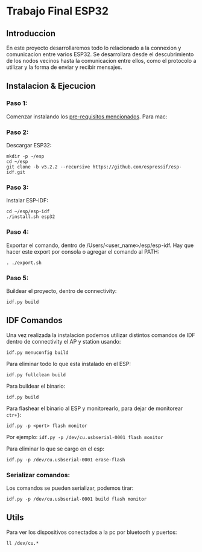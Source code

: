 # Trabajo Final ESP32

## Introduccion

En este proyecto desarrollaremos todo lo relacionado a la connexion y comunicacion entre varios ESP32. 
Se desarrollara desde el descubrimiento de los nodos vecinos hasta la comunicacion entre ellos, como el protocolo a utilizar y la forma de enviar y recibir mensajes.

## Instalacion & Ejecucion

### Paso 1:

Comenzar instalando los [pre-requisitos mencionados](https://docs.espressif.com/projects/esp-idf/en/stable/esp32/get-started/linux-macos-setup.html#get-started-prerequisites). Para mac:

### Paso 2:

Descargar ESP32:

```
mkdir -p ~/esp
cd ~/esp
git clone -b v5.2.2 --recursive https://github.com/espressif/esp-idf.git
```

### Paso 3:

Instalar ESP-IDF:

```
cd ~/esp/esp-idf
./install.sh esp32
```

### Paso 4:

Exportar el comando, dentro de /Users/<user_name>/esp/esp-idf. Hay que hacer este export por consola o agregar el comando al PATH:

```
. ./export.sh
```

### Paso 5:

Buildear el proyecto, dentro de connectivity:

```
idf.py build
```

## IDF Comandos

Una vez realizada la instalacion podemos utilizar distintos comandos de IDF dentro de connectivity el AP y station usando:

```
idf.py menuconfig build
```

Para eliminar todo lo que esta instalado en el ESP:

```
idf.py fullclean build
```

Para buildear el binario:

```
idf.py build
```

Para flashear el binario al ESP y monitorearlo, para dejar de monitorear `ctr+}`:

```
idf.py -p <port> flash monitor
```

Por ejemplo: `idf.py -p /dev/cu.usbserial-0001 flash monitor`

Para eliminar lo que se cargo en el esp:

```
idf.py -p /dev/cu.usbserial-0001 erase-flash
```

### Serializar comandos:

Los comandos se pueden serializar, podemos tirar:

```
idf.py -p /dev/cu.usbserial-0001 build flash monitor
```


## Utils

Para ver los dispositivos conectados a la pc por bluetooth y puertos:

```
ll /dev/cu.*
```